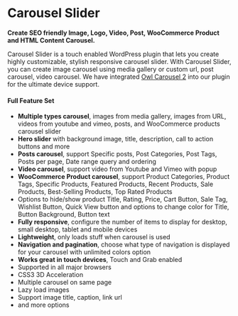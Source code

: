 # Carousel Slider

**Create SEO friendly Image, Logo, Video, Post, WooCommerce Product and HTML Content Carousel.**

Carousel Slider is a touch enabled WordPress plugin that lets you create highly customizable, stylish responsive carousel slider. With Carousel Slider, you can create image carousel using media gallery or custom url, post carousel, video carousel. We have integrated [Owl Carousel 2](http://www.owlcarousel.owlgraphic.com/) into our plugin for the ultimate device support.

#### Full Feature Set

* **Multiple types carousel**, images from media gallery, images from URL, videos from youtube and vimeo, posts, and WooCommerce products carousel slider
* **Hero slider** with background image, title, description, call to action buttons and more
* **Posts carousel**, support Specific posts, Post Categories, Post Tags, Posts per page, Date range query and ordering
* **Video carousel**, support video from Youtube and Vimeo with popup
* **WooCommerce Product carousel**, support Product Categories, Product Tags, Specific Products, Featured Products, Recent Products, Sale Products, Best-Selling Products, Top Rated Products
* Options to hide/show product Title, Rating, Price, Cart Button, Sale Tag, Wishlist Button, Quick View button and options to change color for Title, Button Background, Button text
* **Fully responsive**, configure the number of items to display for desktop, small desktop, tablet and mobile devices
* **Lightweight**, only loads stuff when carousel is used
* **Navigation and pagination**, choose what type of navigation is displayed for your carousel with unlimited colors option
* **Works great in touch devices**, Touch and Grab enabled
* Supported in all major browsers
* CSS3 3D Acceleration
* Multiple carousel on same page
* Lazy load images
* Support image title, caption, link url
* and more options
